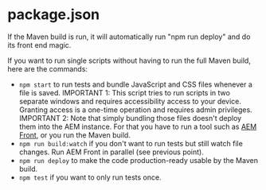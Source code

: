 # package.json

If the Maven build is run, it will automatically run "npm run deploy" and do its front end magic.

If you want to run single scripts without having to run the full Maven build, here are the commands:

* `npm start` to run tests and bundle JavaScript and CSS files whenever a file is saved. IMPORTANT 1: This script tries to run scripts in two separate windows and requires accessibility access to your device. Granting access is a one-time operation and requires admin privileges. IMPORTANT 2: Note that simply bundling those files doesn't deploy them into the AEM instance. For that you have to run a tool such as [AEM Front](https://www.npmjs.com/package/aem-front), or you run the Maven build.
* `npm run build:watch` if you don't want to run tests but still watch file changes. Run AEM Front in parallel (see previous point).
* `npm run deploy` to make the code production-ready usable by the Maven build.
* `npm test` if you want to only run tests once.

